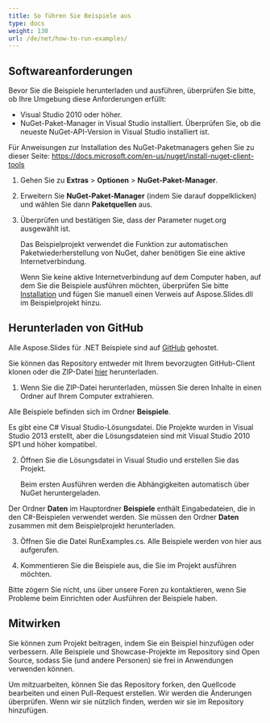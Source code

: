 ```yaml
---
title: So führen Sie Beispiele aus
type: docs
weight: 130
url: /de/net/how-to-run-examples/
---
```


## **Softwareanforderungen**
Bevor Sie die Beispiele herunterladen und ausführen, überprüfen Sie bitte, ob Ihre Umgebung diese Anforderungen erfüllt:

- Visual Studio 2010 oder höher.
- NuGet-Paket-Manager in Visual Studio installiert. Überprüfen Sie, ob die neueste NuGet-API-Version in Visual Studio installiert ist.

Für Anweisungen zur Installation des NuGet-Paketmanagers gehen Sie zu dieser Seite: https://docs.microsoft.com/en-us/nuget/install-nuget-client-tools

1. Gehen Sie zu **Extras** > **Optionen** > **NuGet-Paket-Manager**.

1. Erweitern Sie **NuGet-Paket-Manager** (indem Sie darauf doppelklicken) und wählen Sie dann **Paketquellen** aus.

1. Überprüfen und bestätigen Sie, dass der Parameter nuget.org ausgewählt ist.

   Das Beispielprojekt verwendet die Funktion zur automatischen Paketwiederherstellung von NuGet, daher benötigen Sie eine aktive Internetverbindung.

   Wenn Sie keine aktive Internetverbindung auf dem Computer haben, auf dem Sie die Beispiele ausführen möchten, überprüfen Sie bitte [Installation](https://docs.aspose.com/slides/net/installation/) und fügen Sie manuell einen Verweis auf Aspose.Slides.dll im Beispielprojekt hinzu.
## **Herunterladen von GitHub**
Alle Aspose.Slides für .NET Beispiele sind auf [GitHub](https://github.com/aspose-slides/Aspose.Slides-for-.NET) gehostet.

Sie können das Repository entweder mit Ihrem bevorzugten GitHub-Client klonen oder die ZIP-Datei [hier](https://github.com/aspose-slides/Aspose.Slides-for-.NET/archive/master.zip) herunterladen.

1. Wenn Sie die ZIP-Datei herunterladen, müssen Sie deren Inhalte in einen Ordner auf Ihrem Computer extrahieren.

Alle Beispiele befinden sich im Ordner **Beispiele**.

Es gibt eine C# Visual Studio-Lösungsdatei. Die Projekte wurden in Visual Studio 2013 erstellt, aber die Lösungsdateien sind mit Visual Studio 2010 SP1 und höher kompatibel.

2. Öffnen Sie die Lösungsdatei in Visual Studio und erstellen Sie das Projekt.

   Beim ersten Ausführen werden die Abhängigkeiten automatisch über NuGet heruntergeladen.

Der Ordner **Daten** im Hauptordner **Beispiele** enthält Eingabedateien, die in den C#-Beispielen verwendet werden. Sie müssen den Ordner **Daten** zusammen mit dem Beispielprojekt herunterladen.

3. Öffnen Sie die Datei RunExamples.cs. Alle Beispiele werden von hier aus aufgerufen.

4. Kommentieren Sie die Beispiele aus, die Sie im Projekt ausführen möchten.

Bitte zögern Sie nicht, uns über unsere Foren zu kontaktieren, wenn Sie Probleme beim Einrichten oder Ausführen der Beispiele haben.
## **Mitwirken**
Sie können zum Projekt beitragen, indem Sie ein Beispiel hinzufügen oder verbessern. Alle Beispiele und Showcase-Projekte im Repository sind Open Source, sodass Sie (und andere Personen) sie frei in Anwendungen verwenden können.

Um mitzuarbeiten, können Sie das Repository forken, den Quellcode bearbeiten und einen Pull-Request erstellen. Wir werden die Änderungen überprüfen. Wenn wir sie nützlich finden, werden wir sie im Repository hinzufügen.